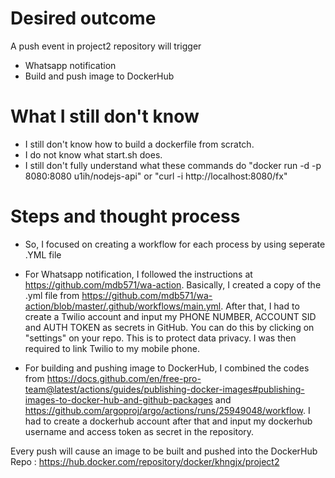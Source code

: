 # Desired outcome
A push event in project2 repository will trigger
  * Whatsapp notification
  * Build and push image to DockerHub
  
# What I still don't know

* I still don't know how to build a dockerfile from scratch. 
* I do not know what start.sh does. 
* I still don't fully understand what these commands do "docker run -d -p 8080:8080 u1ih/nodejs-api" or "curl -i http://localhost:8080/fx"


# Steps and thought process
 
* So, I focused on creating a workflow for each process by using seperate .YML file
  
* For Whatsapp notification, I followed the instructions at https://github.com/mdb571/wa-action. 
  Basically, I created a copy of the .yml file from https://github.com/mdb571/wa-action/blob/master/.github/workflows/main.yml. 
  After that, I had to create a Twilio account and input my PHONE NUMBER, ACCOUNT SID and AUTH TOKEN as secrets in GitHub. You can do this by clicking on "settings" on your repo. This is to protect data privacy. I was then required to link Twilio to my mobile phone.
 
* For building and pushing image to DockerHub, I combined the codes from https://docs.github.com/en/free-pro-team@latest/actions/guides/publishing-docker-images#publishing-images-to-docker-hub-and-github-packages and https://github.com/argoproj/argo/actions/runs/25949048/workflow. I had to create a dockerhub account after that and input my dockerhub username and access token as secret in the repository. 
  
Every push will cause an image to be built and pushed into the DockerHub Repo : https://hub.docker.com/repository/docker/khngjx/project2
  

